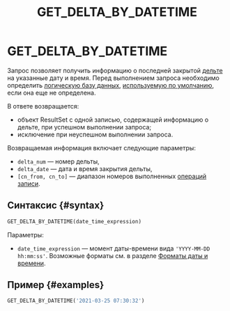 ﻿---
layout: default
title: GET_DELTA_BY_DATETIME
nav_order: 23
parent: Запросы SQL+
grand_parent: Справочная информация
has_children: false
has_toc: false
---

# GET_DELTA_BY_DATETIME

Запрос позволяет получить информацию о последней закрытой [дельте](../../../overview/main_concepts/delta/delta.md) 
на указанные дату и время. Перед выполнением запроса необходимо определить 
[логическую базу данных](../../../overview/main_concepts/logical_db/logical_db.md), 
[используемую по умолчанию](../../../working_with_system/other_features/default_db_set-up/default_db_set-up.md), 
если она еще не определена.

В ответе возвращается:
*   объект ResultSet c одной записью, содержащей информацию о дельте, при успешном выполнении запроса;
*   исключение при неуспешном выполнении запроса.

Возвращаемая информация включает следующие параметры:
*   `delta_num` — номер дельты,
*   `delta_date` — дата и время закрытия дельты,
*   `[cn_from, cn_to]` — диапазон номеров выполненных [операций записи](../../../overview/main_concepts/write_operation/write_operation.md).

## Синтаксис {#syntax}

```sql
GET_DELTA_BY_DATETIME(date_time_expression)
```

Параметры:
*   `date_time_expression` — момент даты-времени вида `'YYYY-MM-DD hh:mm:ss'`. Возможные форматы см. в разделе
    [Форматы даты и времени](../../timestamp_formats/timestamp_formats.md). 

## Пример {#examples}

```sql
GET_DELTA_BY_DATETIME('2021-03-25 07:30:32')
```